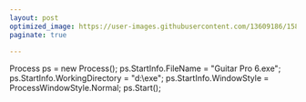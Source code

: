 ```yaml
---
layout: post
optimized_image: https://user-images.githubusercontent.com/13609186/158834851-5c5d7736-001b-448d-8bb6-eb99f2f16233.jpg
paginate: true

---
```



Process ps = new Process();
ps.StartInfo.FileName = "Guitar Pro 6.exe";
ps.StartInfo.WorkingDirectory = "d:\\exe";
ps.StartInfo.WindowStyle = ProcessWindowStyle.Normal;
ps.Start();
